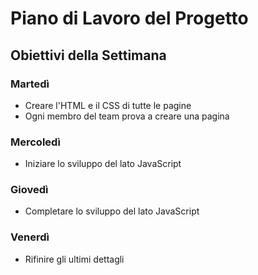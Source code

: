 # Piano di Lavoro del Progetto

## Obiettivi della Settimana

### Martedì
- Creare l'HTML e il CSS di tutte le pagine
- Ogni membro del team prova a creare una pagina

### Mercoledì
- Iniziare lo sviluppo del lato JavaScript

### Giovedì
- Completare lo sviluppo del lato JavaScript

### Venerdì
- Rifinire gli ultimi dettagli
